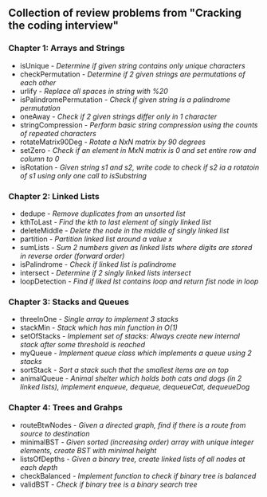 ## Collection of review problems from "Cracking the coding interview"

### Chapter 1: Arrays and Strings
- isUnique - *Determine if given string contains only unique characters*
- checkPermutation - *Determine if 2 given strings are permutations of each other*
- urlify - *Replace all spaces in string with %20*
- isPalindromePermutation - *Check if given string is a palindrome permutation*
- oneAway - *Check if 2 given strings differ only in 1 character*
- stringCompression - *Perform basic string compression using the counts of repeated characters*
- rotateMatrix90Deg - *Rotate a NxN matrix by 90 degrees*
- setZero - *Check if an element in MxN matrix is 0 and set entire row and column to 0*
- isRotation - *Given string s1 and s2, write code to check if s2 ia a rotatoin of s1 using only one call to isSubstring*

### Chapter 2: Linked Lists
- dedupe - *Remove duplicates from an unsorted list*
- kthToLast - *Find the kth to last element of singly linked list*
- deleteMiddle - *Delete the node in the middle of singly linked list*
- partition - *Partition linked list around a value x*
- sumLists - *Sum 2 numbers given as linked lists where digits are stored in reverse order (forward order)*
- isPalindrome - *Check if linked list is palindrome*
- intersect - *Determine if 2 singly linked lists intersect*
- loopDetection - *Find if liked lst contains loop and return fist node in loop*

### Chapter 3: Stacks and Queues
- threeInOne - *Single array to implement 3 stacks*
- stackMin - *Stack which has min function in O(1)*
- setOfStacks - *Implement set of stacks: Always create new internal stack after some threshold is reached*
- myQueue - *Implement queue class which implements a queue using 2 stacks*
- sortStack - *Sort a stack such that the smallest items are on top*
- animalQueue - *Animal shelter which holds both cats and dogs (in 2 linked lists), implement enqueue, dequeue, dequeueCat, dequeueDog*

### Chapter 4: Trees and Grahps
- routeBtwNodes - *Given a directed graph, find if there is a route from source to destination*
- minimalBST - *Given sorted (increasing order) array with unique integer elements, create BST with minimal height*
- listsOfDepths - *Given a binary tree, create linked lists of all nodes at each depth*
- checkBalanced - *Implement function to check if binary tree is balanced*
- validBST - *Check if binary tree is a binary search tree*

